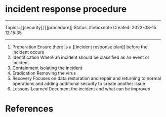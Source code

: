 # incident response procedure
---
Topics: [[security]] [[procedure]]
Status: #inboxnote
Created: 2022-08-15 12:15:35

---

1. Preparation
   Ensure there is a [[incident response plan]] before the incident occurs
2. Identification
   Where an incident should be classified as an event or incident
3. Containment
   Isolating the incident
4. Eradication
   Removing the virus
5. Recovery
   Focuses on data restoration and repair and returning to normal operations and adding additional security to create another issue
6. Lessons Learned
   Document the incident and what can be improved

# References
